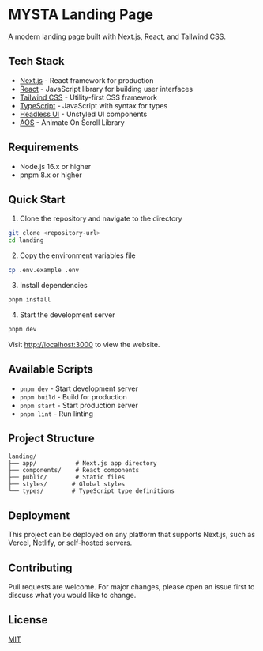 # MYSTA Landing Page

A modern landing page built with Next.js, React, and Tailwind CSS.

## Tech Stack

- [Next.js](https://nextjs.org/) - React framework for production
- [React](https://reactjs.org/) - JavaScript library for building user interfaces
- [Tailwind CSS](https://tailwindcss.com/) - Utility-first CSS framework
- [TypeScript](https://www.typescriptlang.org/) - JavaScript with syntax for types
- [Headless UI](https://headlessui.com/) - Unstyled UI components
- [AOS](https://michalsnik.github.io/aos/) - Animate On Scroll Library

## Requirements

- Node.js 16.x or higher
- pnpm 8.x or higher

## Quick Start

1. Clone the repository and navigate to the directory

```bash
git clone <repository-url>
cd landing
```

2. Copy the environment variables file

```bash
cp .env.example .env
```

3. Install dependencies

```bash
pnpm install
```

4. Start the development server

```bash
pnpm dev
```

Visit [http://localhost:3000](http://localhost:3000) to view the website.

## Available Scripts

- `pnpm dev` - Start development server
- `pnpm build` - Build for production
- `pnpm start` - Start production server
- `pnpm lint` - Run linting

## Project Structure

```
landing/
├── app/           # Next.js app directory
├── components/    # React components
├── public/        # Static files
├── styles/       # Global styles
└── types/        # TypeScript type definitions
```

## Deployment

This project can be deployed on any platform that supports Next.js, such as Vercel, Netlify, or self-hosted servers.

## Contributing

Pull requests are welcome. For major changes, please open an issue first to discuss what you would like to change.

## License

[MIT](LICENSE)
